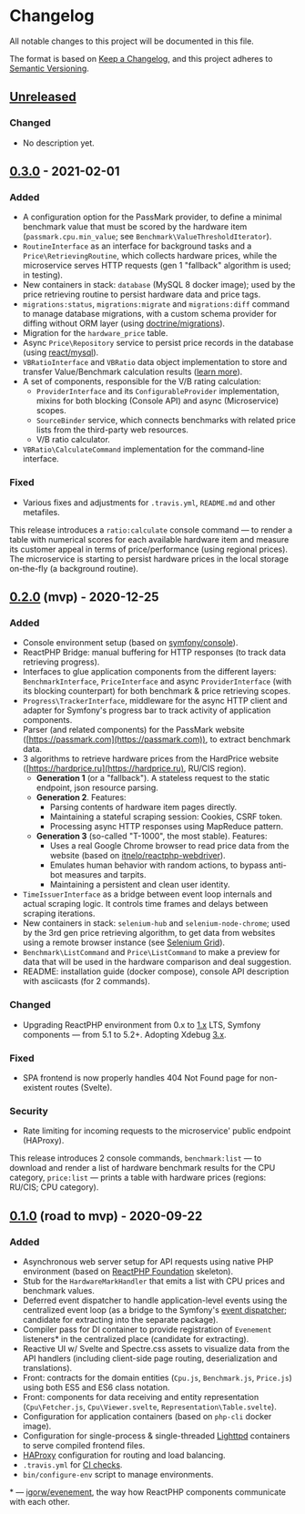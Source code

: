 # Changelog

All notable changes to this project will be documented in this file.

The format is based on [Keep a Changelog](https://keepachangelog.com/en/1.0.0),
and this project adheres to [Semantic Versioning](https://semver.org/spec/v2.0.0.html).

## [Unreleased]
### Changed

- No description yet.

## [0.3.0] - 2021-02-01

### Added

- A configuration option for the PassMark provider, to define a minimal benchmark value that must be scored by the
hardware item (`passmark.cpu.min_value`; see `Benchmark\ValueThresholdIterator`).
- `RoutineInterface` as an interface for background tasks and a `Price\RetrievingRoutine`, which collects hardware
prices, while the microservice serves HTTP requests (gen 1 "fallback" algorithm is used; in testing).
- New containers in stack: `database` (MySQL 8 docker image); used by the price retrieving routine to persist hardware
data and price tags.
- `migrations:status`, `migrations:migrate` and `migrations:diff` command to manage database migrations, with a custom
schema provider for diffing without ORM layer (using [doctrine/migrations](https://github.com/doctrine/migrations)).
- Migration for the `hardware_price` table.
- Async `Price\Repository` service to persist price records in the database (using
[react/mysql](https://github.com/friends-of-reactphp/mysql)).
- `VBRatioInterface` and `VBRatio` data object implementation to store and transfer Value/Benchmark calculation results
([learn more](README.md#calculating-vb-rating)).
- A set of components, responsible for the V/B rating calculation:
    - `ProviderInterface` and its `ConfigurableProvider` implementation, mixins for both blocking (Console API) and
    async (Microservice) scopes.
    - `SourceBinder` service, which connects benchmarks with related price lists from the third-party web resources.
	- V/B ratio calculator.
- `VBRatio\CalculateCommand` implementation for the command-line interface.

### Fixed

- Various fixes and adjustments for `.travis.yml`, `README.md` and other metafiles.

This release introduces a `ratio:calculate` console command — to render a table with numerical scores for each
available hardware item and measure its customer appeal in terms of price/performance (using regional prices).
The microservice is starting to persist hardware prices in the local storage on-the-fly (a background routine).

## [0.2.0] (mvp) - 2020-12-25

### Added

- Console environment setup (based on [symfony/console](https://github.com/symfony/console)).
- ReactPHP Bridge: manual buffering for HTTP responses (to track data retrieving progress).
- Interfaces to glue application components from the different layers: `BenchmarkInterface`, `PriceInterface` and
async `ProviderInterface` (with its blocking counterpart) for both benchmark & price retrieving scopes.
- `Progress\TrackerInterface`, middleware for the async HTTP client and adapter for Symfony's progress bar to track
activity of application components.
- Parser (and related components) for the PassMark website ([https://passmark.com](https://passmark.com)), to extract
benchmark data.
- 3 algorithms to retrieve hardware prices from the HardPrice website ([https://hardprice.ru](https://hardprice.ru),
RU/CIS region).
    - **Generation 1** (or a "fallback"). A stateless request to the static endpoint, json resource parsing.
    - **Generation 2**. Features:
        - Parsing contents of hardware item pages directly.
        - Maintaining a stateful scraping session: Cookies, CSRF token.
        - Processing async HTTP responses using MapReduce pattern.
    - **Generation 3** (so-called "T-1000", the most stable). Features:
        - Uses a real Google Chrome browser to read price data from the website (based on
            [itnelo/reactphp-webdriver](https://github.com/itnelo/reactphp-webdriver)).
        - Emulates human behavior with random actions, to bypass anti-bot measures and tarpits.
        - Maintaining a persistent and clean user identity.
- `TimeIssuerInterface` as a bridge between event loop internals and actual scraping logic. It controls time frames
and delays between scraping iterations.
- New containers in stack: `selenium-hub` and `selenium-node-chrome`; used by the 3rd gen price retrieving
algorithm, to get data from websites using a remote browser instance (see
[Selenium Grid](https://selenium.dev/documentation/en/grid)).
- `Benchmark\ListCommand` and `Price\ListCommand` to make a preview for data that will be used in the hardware
comparison and deal suggestion.
- README: installation guide (docker compose), console API description with asciicasts (for 2 commands).

### Changed

- Upgrading ReactPHP environment from 0.x to [1.x](https://github.com/reactphp/http/releases/tag/v1.0.0) LTS,
Symfony components — from 5.1 to 5.2+. Adopting Xdebug [3.x](https://xdebug.org/announcements/2020-11-25).

### Fixed

- SPA frontend is now properly handles 404 Not Found page for non-existent routes (Svelte).

### Security

- Rate limiting for incoming requests to the microservice' public endpoint (HAProxy).

This release introduces 2 console commands, `benchmark:list` — to download and render a list of hardware benchmark
results for the CPU category, `price:list` — prints a table with hardware prices (regions: RU/CIS; CPU category).

## [0.1.0] (road to mvp) - 2020-09-22

### Added

- Asynchronous web server setup for API requests using native PHP environment (based on
[ReactPHP Foundation](https://github.com/itnelo/reactphp-foundation) skeleton).
- Stub for the `HardwareMarkHandler` that emits a list with CPU prices and benchmark values.
- Deferred event dispatcher to handle application-level events using the centralized event loop
(as a bridge to the Symfony's [event dispatcher](https://github.com/symfony/event-dispatcher);
candidate for extracting into the separate package).
- Compiler pass for DI container to provide registration of `Evenement` listeners* in the centralized place
(candidate for extracting).
- Reactive UI w/ Svelte and Spectre.css assets to visualize data from the API handlers
(including client-side page routing, deserialization and translations).
- Front: contracts for the domain entities (`Cpu.js`, `Benchmark.js`, `Price.js`) using both ES5 and ES6 
class notation.
- Front: components for data receiving and entity representation (`Cpu\Fetcher.js`, `Cpu\Viewer.svelte`, 
`Representation\Table.svelte`).
- Configuration for application containers (based on `php-cli` docker image).
- Configuration for single-process & single-threaded [Lighttpd](https://lighttpd.net) containers to serve compiled 
frontend files.
- [HAProxy](https://www.haproxy.com) configuration for routing and load balancing.
- `.travis.yml` for [CI checks](https://travis-ci.com/github/sterlett/sterlett).
- `bin/configure-env` script to manage environments.

\* — [igorw/evenement](https://github.com/igorw/evenement), the way how ReactPHP components communicate with each other.

[Unreleased]: https://github.com/sterlett/sterlett/compare/0.3.0...0.x
[0.3.0]: https://github.com/sterlett/sterlett/compare/0.2.0..0.3.0
[0.2.0]: https://github.com/sterlett/sterlett/compare/0.1.0..0.2.0
[0.1.0]: https://github.com/sterlett/sterlett/releases/tag/0.1.0